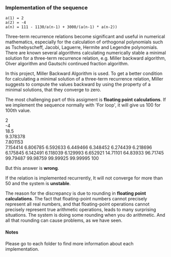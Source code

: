 ### Implementation of the sequence

```
a(1) = 2 
a(2) = -4 
a(n) = 111 - 1130/a(n-1) + 3000/(a(n-1) * a(n-2))
```


Three-term recurrence relations become significant and useful in numerical mathematics, especially for the calculation of orthogonal polynomials such as Tschebyscheff, Jacobi, Laguerre, Hermite and Legendre polynomials.
There are known several algorithms calculating numerically stable a minimal solution for a three-term recurrence relation, e.g. Miller backward algorithm, Olver algorithm and Gautschi continued fraction algorithm.

In this project, Miller Backward Algorithm is used.
To get a better condition for calculating a minimal solution of a three-term recurrence relation, Miller suggests to compute the values backward by using the property of a minimal solutions, that they converge to zero.


The most challenging part of this assigment is **floating point calculations**.
If we implement the sequence normally with 'For loop', it will give us 100 for 100th value.

2<br/>
-4<br/>
18.5<br/>
9.378378<br/>
7.801153<br/>
7.154414
6.806785
6.592633
6.449466
6.348452
6.274439
6.218696
6.175845
6.142491
6.118039
6.129993
6.652921
14.71101
64.83933
96.71745
99.79487
99.98759
99.99925
99.99995
100


But this answer is **wrong**.


If the relation is implemented recurrently, It will not converge for more than 50 and the system is **unstable**.


The reason for the discrepancy is due to rounding in **floating point calculations**.
The fact that floating-point numbers cannot precisely represent all real numbers, and that floating-point operations cannot precisely represent true arithmetic operations, leads to many surprising situations.
The system is doing some rounding when you do arithmetic.
And all that rounding can cause problems, as we have seen.




#### Notes
Please go to each folder to find more information about each implementation. 

